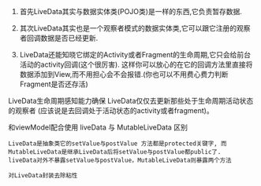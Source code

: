 1. 首先LiveData其实与数据实体类(POJO类)是一样的东西,它负责暂存数据.

2. 其次LiveData其实也是一个观察者模式的数据实体类,它可以跟它注册的观察者回调数据是否已经更新.

3. LiveData还能知晓它绑定的Activity或者Fragment的生命周期,它只会给前台活动的activity回调(这个很厉害).
这样你可以放心的在它的回调方法里直接将数据添加到View,而不用担心会不会报错.(你也可以不用费心费力判断Fragment是否还存活)

LiveData生命周期感知能力确保 LiveData仅仅去更新那些处于生命周期活动状态的观察者
(应该说是去回调处于活动状态的activity或者fragment)。
    
和viewModel配合使用
liveData 与 MutableLiveData 区别
      
    LiveData是抽象类它的setValue与postValue 方法都是protected关键字, 而MutableLiveData是继承LiveData后将setValue与postValue都public了.
    liveData对外不暴露setValue与postValue，MutableLiveData则暴露两个方法
      
    对LiveData封装去除粘性